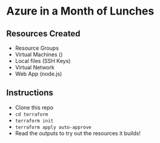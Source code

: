 # Azure in a Month of Lunches

## Resources Created
- Resource Groups
- Virtual Machines ()
- Local files (SSH Keys)
- Virtual Network
- Web App (node.js)

## Instructions
- Clone this repo
- `cd terraform`
- `terraform init`
- `terraform apply auto-approve`
- Read the outputs to try out the resources it builds!